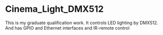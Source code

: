 # Cinema_Light_DMX512
This is my graduate qualification work. It controls LED lighting by DMX512. And has GPIO and Ethernet interfaces and IR-remote control
